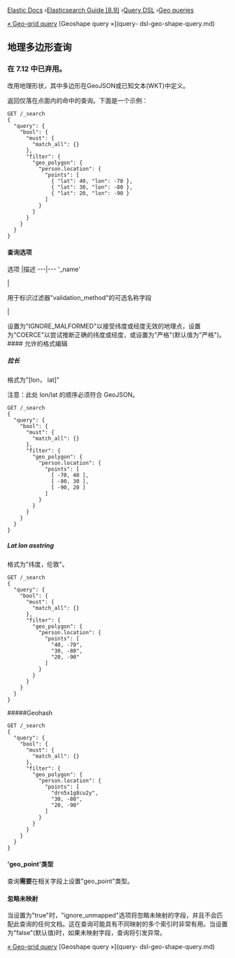 

[Elastic Docs](/guide/) ›[Elasticsearch Guide [8.9]](index.md) ›[Query
DSL](query-dsl.md) ›[Geo queries](geo-queries.md)

[« Geo-grid query](query-dsl-geo-grid-query.md) [Geoshape query »](query-
dsl-geo-shape-query.md)

## 地理多边形查询

### 在 7.12 中已弃用。

改用地理形状，其中多边形在GeoJSON或已知文本(WKT)中定义。

返回仅落在点面内的命中的查询。下面是一个示例：

    
    
    GET /_search
    {
      "query": {
        "bool": {
          "must": {
            "match_all": {}
          },
          "filter": {
            "geo_polygon": {
              "person.location": {
                "points": [
                  { "lat": 40, "lon": -70 },
                  { "lat": 30, "lon": -80 },
                  { "lat": 20, "lon": -90 }
                ]
              }
            }
          }
        }
      }
    }

#### 查询选项

选项 |描述 ---|--- '_name'

|

用于标识过滤器"validation_method"的可选名称字段

|

设置为"IGNORE_MALFORMED"以接受纬度或经度无效的地理点，设置为"COERCE"以尝试推断正确的纬度或经度，或设置为"严格"(默认值为"严格")。   #### 允许的格式编辑

##### 拉长

格式为"[lon， lat]"

注意：此处 lon/lat 的顺序必须符合 GeoJSON。

    
    
    GET /_search
    {
      "query": {
        "bool": {
          "must": {
            "match_all": {}
          },
          "filter": {
            "geo_polygon": {
              "person.location": {
                "points": [
                  [ -70, 40 ],
                  [ -80, 30 ],
                  [ -90, 20 ]
                ]
              }
            }
          }
        }
      }
    }

##### Lat lon asstring

格式为"纬度，伦敦"。

    
    
    GET /_search
    {
      "query": {
        "bool": {
          "must": {
            "match_all": {}
          },
          "filter": {
            "geo_polygon": {
              "person.location": {
                "points": [
                  "40, -70",
                  "30, -80",
                  "20, -90"
                ]
              }
            }
          }
        }
      }
    }

#####Geohash

    
    
    GET /_search
    {
      "query": {
        "bool": {
          "must": {
            "match_all": {}
          },
          "filter": {
            "geo_polygon": {
              "person.location": {
                "points": [
                  "drn5x1g8cu2y",
                  "30, -80",
                  "20, -90"
                ]
              }
            }
          }
        }
      }
    }

#### 'geo_point'类型

查询**需要**在相关字段上设置"geo_point"类型。

#### 忽略未映射

当设置为"true"时，"ignore_unmapped"选项将忽略未映射的字段，并且不会匹配此查询的任何文档。这在查询可能具有不同映射的多个索引时非常有用。当设置为"false"(默认值)时，如果未映射字段，查询将引发异常。

[« Geo-grid query](query-dsl-geo-grid-query.md) [Geoshape query »](query-
dsl-geo-shape-query.md)
